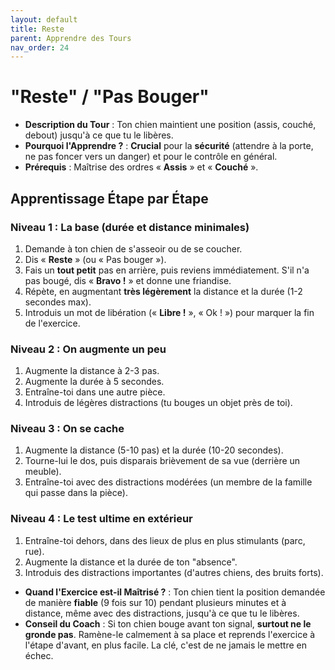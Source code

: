 ```yaml
---
layout: default
title: Reste
parent: Apprendre des Tours
nav_order: 24
---
```


# "Reste" / "Pas Bouger"

- **Description du Tour** : Ton chien maintient une position (assis, couché, debout) jusqu'à ce que tu le libères.
- **Pourquoi l'Apprendre ?** : **Crucial** pour la **sécurité** (attendre à la porte, ne pas foncer vers un danger) et pour le contrôle en général.
- **Prérequis** : Maîtrise des ordres « **Assis** » et « **Couché** ».

## Apprentissage Étape par Étape

### Niveau 1 : La base (durée et distance minimales)

1.  Demande à ton chien de s'asseoir ou de se coucher.
2.  Dis « **Reste** » (ou « Pas bouger »).
3.  Fais un **tout petit** pas en arrière, puis reviens immédiatement. S'il n'a pas bougé, dis « **Bravo !** » et donne une friandise.
4.  Répète, en augmentant **très légèrement** la distance et la durée (1-2 secondes max).
5.  Introduis un mot de libération (« **Libre !** », « Ok ! ») pour marquer la fin de l'exercice.

### Niveau 2 : On augmente un peu

1.  Augmente la distance à 2-3 pas.
2.  Augmente la durée à 5 secondes.
3.  Entraîne-toi dans une autre pièce.
4.  Introduis de légères distractions (tu bouges un objet près de toi).

### Niveau 3 : On se cache

1.  Augmente la distance (5-10 pas) et la durée (10-20 secondes).
2.  Tourne-lui le dos, puis disparais brièvement de sa vue (derrière un meuble).
3.  Entraîne-toi avec des distractions modérées (un membre de la famille qui passe dans la pièce).

### Niveau 4 : Le test ultime en extérieur

1.  Entraîne-toi dehors, dans des lieux de plus en plus stimulants (parc, rue).
2.  Augmente la distance et la durée de ton "absence".
3.  Introduis des distractions importantes (d'autres chiens, des bruits forts).

- **Quand l'Exercice est-il Maîtrisé ?** : Ton chien tient la position demandée de manière **fiable** (9 fois sur 10) pendant plusieurs minutes et à distance, même avec des distractions, jusqu'à ce que tu le libères.
- **Conseil du Coach** : Si ton chien bouge avant ton signal, **surtout ne le gronde pas**. Ramène-le calmement à sa place et reprends l'exercice à l'étape d'avant, en plus facile. La clé, c'est de ne jamais le mettre en échec. 
